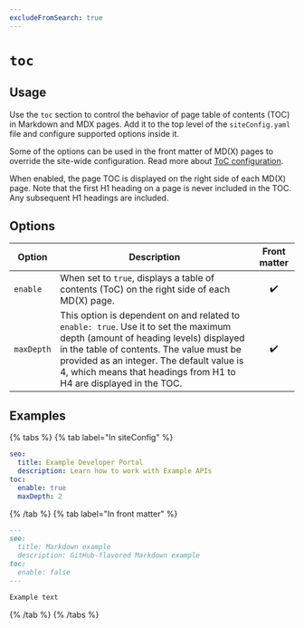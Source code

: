```yaml
---
excludeFromSearch: true
---
```


# `toc`

## Usage

Use the `toc` section to control the behavior of page table of contents (TOC) in Markdown and MDX pages. Add it to the top level of the `siteConfig.yaml` file and configure supported options inside it.

Some of the options can be used in the front matter of MD(X) pages to override the site-wide configuration. Read more about [ToC configuration](../../guides/page-toc.md).

When enabled, the page TOC is displayed on the right side of each MD(X) page. Note that the first H1 heading on a page is never included in the TOC. Any subsequent H1 headings are included.


## Options

| Option  | Description | Front matter |
| ------------- | ------------- | :----: |
| `enable` | When set to `true`, displays a table of contents (ToC) on the right side of each MD(X) page. | ✔️ |
| `maxDepth` | This option is dependent on and related to `enable: true`. Use it to set the maximum depth (amount of heading levels) displayed in the table of contents. The value must be provided as an integer. The default value is 4, which means that headings from H1 to H4 are displayed in the TOC. | ✔️ |


## Examples

{% tabs %}
{% tab label="In siteConfig" %}
```yaml
seo:
  title: Example Developer Portal
  description: Learn how to work with Example APIs
toc:
  enable: true
  maxDepth: 2
```
{% /tab  %}
{% tab label="In front matter" %}
```md In front matter
---
seo:
  title: Markdown example
  description: GitHub-flavored Markdown example
toc:
  enable: false
---

Example text
```
{% /tab  %}
{% /tabs  %}
